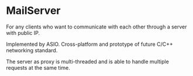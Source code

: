 # MailServer
For any clients who want to communicate with each other through a server with public IP. 

Implemented by ASIO. Cross-platform and prototype of future C/C++ networking standard.

The server as proxy is multi-threaded and is able to handle multiple requests at the same time.
